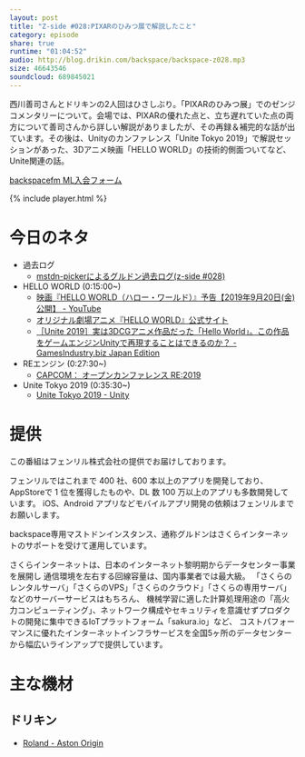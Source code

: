 ```yaml
---
layout: post
title: "Z-side #028:PIXARのひみつ展で解説したこと"
category: episode
share: true
runtime: "01:04:52"
audio: http://blog.drikin.com/backspace/backspace-z028.mp3
size: 46643546
soundcloud: 689845021
---
```


西川善司さんとドリキンの2人回はひさしぶり。「PIXARのひみつ展」でのゼンジコメンタリーについて。会場では、PIXARの優れた点と、立ち遅れていた点の両方について善司さんから詳しい解説がありましたが、その再録＆補完的な話が出ています。その後は、Unityのカンファレンス「Unite Tokyo 2019」で解説セッションがあった、3Dアニメ映画「HELLO WORLD」の技術的側面ついてなど、Unite関連の話。

[backspacefm ML入会フォーム](http://backspace.us11.list-manage.com/subscribe?u=09c933bd3997c1d16dbed156a&id=84b6529b91)

{% include player.html %}

# 今日のネタ
* 過去ログ
  * [mstdn-pickerによるグルドン過去ログ(z-side #028)](https://rbtnn.github.io/mstdn-picker/?instance=mstdn.guru&since_id=102868171515047086&max_id=102868665153589774)
* HELLO WORLD (0:15:00~)
  * [映画『HELLO WORLD（ハロー・ワールド）』予告【2019年9月20日(金)公開】 - YouTube](https://www.youtube.com/watch?v=shoWFRnNoWw)
  * [オリジナル劇場アニメ『HELLO WORLD』公式サイト](https://hello-world-movie.com/)
  * [［Unite 2019］実は3DCGアニメ作品だった「Hello World」。この作品をゲームエンジンUnityで再現することはできるのか？ - GamesIndustry.biz Japan Edition](https://jp.gamesindustry.biz/article/1909/19093002/)
* REエンジン (0:27:30~)
  * [CAPCOM： オープンカンファレンス RE:2019](http://www.capcom.co.jp/RE2019/)
* Unite Tokyo 2019 (0:35:30~)
  * [Unite Tokyo 2019 - Unity](https://events.unity3d.jp/unitetokyo/)  


# 提供

この番組はフェンリル株式会社の提供でお届けしております。

フェンリルではこれまで 400 社、600 本以上のアプリを開発しており、AppStoreで 1 位を獲得したものや、DL 数 100 万以上のアプリも多数開発しています。
iOS、Android アプリなどモバイルアプリ開発の依頼はフェンリルまでお願いします。

backspace専用マストドンインスタンス、通称グルドンはさくらインターネットのサポートを受けて運用しています。

さくらインターネットは、日本のインターネット黎明期からデータセンター事業を展開し
通信環境を左右する回線容量は、国内事業者では最大級。
「さくらのレンタルサーバ」「さくらのVPS」「さくらのクラウド」「さくらの専用サーバ」などのサーバーサービスはもちろん、
機械学習に適した計算処理用途の「高火力コンピューティング」、ネットワーク構成やセキュリティを意識せずプロダクトの開発に集中できるIoTプラットフォーム「sakura.io」など、
コストパフォーマンスに優れたインターネットインフラサービスを全国5ヶ所のデータセンターから幅広いラインアップで提供しています。

# 主な機材

## ドリキン
* [Roland - Aston Origin](http://amzn.asia/1OwAZ0w)

